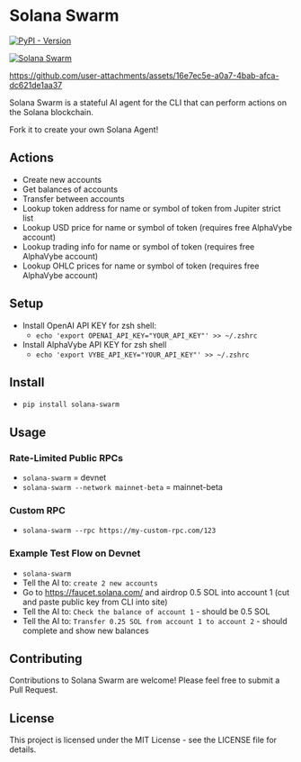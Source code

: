 # Solana Swarm

[![PyPI - Version](https://img.shields.io/pypi/v/solana-swarm)](https://pypi.org/project/solana-swarm/)

[![Solana Swarm](https://cdn.cometheart.com/solana-swarm-logo.jpeg)](https://solana-swarm.com)



https://github.com/user-attachments/assets/16e7ec5e-a0a7-4bab-afca-dc621de1aa37



Solana Swarm is a stateful AI agent for the CLI that can perform actions on the Solana blockchain.

Fork it to create your own Solana Agent!

## Actions
* Create new accounts
* Get balances of accounts
* Transfer between accounts
* Lookup token address for name or symbol of token from Jupiter strict list
* Lookup USD price for name or symbol of token (requires free AlphaVybe account)
* Lookup trading info for name or symbol of token (requires free AlphaVybe account)
* Lookup OHLC prices for name or symbol of token (requires free AlphaVybe account)

## Setup
* Install OpenAI API KEY for zsh shell:
    * `echo 'export OPENAI_API_KEY="YOUR_API_KEY"' >> ~/.zshrc`
* Install AlphaVybe API KEY for zsh shell
    * `echo 'export VYBE_API_KEY="YOUR_API_KEY"' >> ~/.zshrc`

## Install
* `pip install solana-swarm`

## Usage

### Rate-Limited Public RPCs
* `solana-swarm` = devnet
* `solana-swarm --network mainnet-beta` = mainnet-beta

### Custom RPC
* `solana-swarm --rpc https://my-custom-rpc.com/123`

### Example Test Flow on Devnet
* `solana-swarm`
* Tell the AI to: `create 2 new accounts`
* Go to https://faucet.solana.com/ and airdrop 0.5 SOL into account 1 (cut and paste public key from CLI into site)
* Tell the AI to: `Check the balance of account 1` - should be 0.5 SOL
* Tell the AI to: `Transfer 0.25 SOL from account 1 to account 2` - should complete and show new balances

## Contributing
Contributions to Solana Swarm are welcome! Please feel free to submit a Pull Request.

## License
This project is licensed under the MIT License - see the LICENSE file for details.
